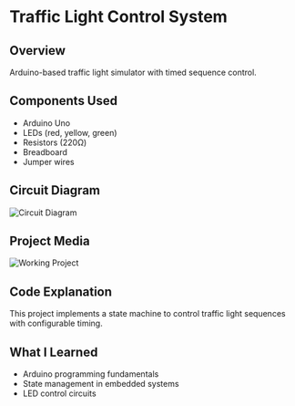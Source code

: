 
# Traffic Light Control System

## Overview
Arduino-based traffic light simulator with timed sequence control.

## Components Used
- Arduino Uno
- LEDs (red, yellow, green)
- Resistors (220Ω)
- Breadboard
- Jumper wires

## Circuit Diagram
![Circuit Diagram](images/circuit-diagram.jpg)

## Project Media
![Working Project](images/working-project.jpg)

## Code Explanation
This project implements a state machine to control traffic light sequences with configurable timing.

## What I Learned
- Arduino programming fundamentals
- State management in embedded systems
- LED control circuits
